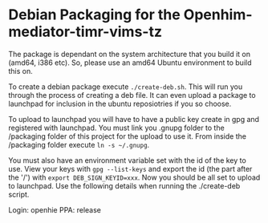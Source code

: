 Debian Packaging for the Openhim-mediator-timr-vims-tz
======================================================

The package is dependant on the system architecture that you build it on (amd64, i386 etc). So, please use an amd64 Ubuntu environment to build this on.

To create a debian package execute `./create-deb.sh`. This will run you through the process of creating a deb file. It can even upload a package to launchpad for inclusion in the ubuntu reposiotries if you so choose.

To upload to launchpad you will have to have a public key create in gpg and registered with launchpad. You must link you .gnupg folder to the /packaging folder of this project for the upload to use it. From inside the /packaging folder execute `ln -s ~/.gnupg`.

You must also have an environment variable set with the id of the key to use. View your keys with `gpg --list-keys` and export the id (the part after the '/') with `export DEB_SIGN_KEYID=xxx`. Now you should be all set to upload to launchpad. Use the following details when running the ./create-deb script.

Login: openhie
PPA: release
